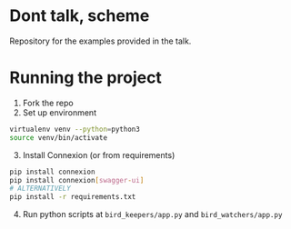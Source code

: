 # Dont talk, scheme

Repository for the examples provided in the talk.

# Running the project

1. Fork the repo
2. Set up environment
```bash
virtualenv venv --python=python3
source venv/bin/activate
```
3. Install Connexion (or from requirements)
```bash
pip install connexion
pip install connexion[swagger-ui]
# ALTERNATIVELY
pip install -r requirements.txt
```
4. Run python scripts at `bird_keepers/app.py` and `bird_watchers/app.py`